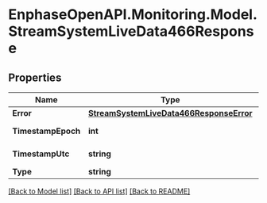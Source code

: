 # EnphaseOpenAPI.Monitoring.Model.StreamSystemLiveData466Response

## Properties

Name | Type | Description | Notes
------------ | ------------- | ------------- | -------------
**Error** | [**StreamSystemLiveData466ResponseError**](StreamSystemLiveData466ResponseError.md) |  | [optional] 
**TimestampEpoch** | **int** | Timestamp in epoch format. | [optional] 
**TimestampUtc** | **string** | Timestamp in UTC format. | [optional] 
**Type** | **string** | validation_error | [optional] 

[[Back to Model list]](../README.md#documentation-for-models) [[Back to API list]](../README.md#documentation-for-api-endpoints) [[Back to README]](../README.md)

